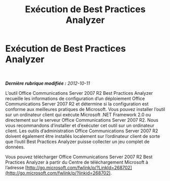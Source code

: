 ﻿---
title: Exécution de Best Practices Analyzer
TOCTitle: Exécution de Best Practices Analyzer
ms:assetid: 31a32b31-18d3-468b-91f5-b4968e738a39
ms:mtpsurl: https://technet.microsoft.com/fr-fr/library/JJ688014(v=OCS.15)
ms:contentKeyID: 49891294
ms.date: 05/20/2016
mtps_version: v=OCS.15
ms.translationtype: HT
---

# Exécution de Best Practices Analyzer

 

_**Dernière rubrique modifiée :** 2012-10-11_

L’outil Office Communications Server 2007 R2 Best Practices Analyzer recueille les informations de configuration d’un déploiement Office Communications Server 2007 R2 et détermine si la configuration est conforme aux meilleures pratiques de Microsoft. Vous pouvez installer l’outil sur un ordinateur client qui exécute Microsoft .NET Framework 2.0 ou directement sur le serveur Office Communications Server 2007 R2. Nous vous recommandons d’installer et d’exécuter cet outil sur un ordinateur client. Les outils d’administration Office Communications Server 2007 R2 doivent également être installés localement sur l’ordinateur client de sorte que l’outil Best Practices Analyzer puisse collecter un jeu complet de données.

Vous pouvez télécharger Office Communications Server 2007 R2 Best Practices Analyzer à partir du Centre de téléchargement Microsoft à l’adresse [http://go.microsoft.com/fwlink/p/?LinkId=268702](http://go.microsoft.com/fwlink/p/?linkid=268702).

